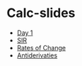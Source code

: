 # Calc-slides

* [Day 1](./day1/day1.html)
* [SIR](./SIR/SIR.html)
* [Rates of Change](./roc/roc.html)
* [Antiderivaties](./antideriv/antideriv.html)

<!--
* [Differential Equations](./diffeq/diffeq.html)
* [Product Rule](./product/product.html)
* [Chain Rule](./chain/chain.html)
* [Optimization](./optimization/optimization.html)
-->
